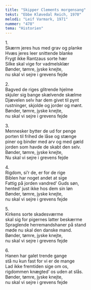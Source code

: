 ```yaml
---
title: "Skipper Clements morgensang"
tekst: "Ebbe Kløvedal Reich, 1970"
melodi: "Leif Varmark, 1971"
nummer: "478"
tema: "Historien"
---
```

1\.\
Skærm jeres hus med grav og planke<br>
Hvæs jeres leer snittende blanke<br>
Frygt ikke Rantzaus sorte hær<br>
Silke skal vige for vadmelsklær<br>
Bønder, tømre, jyske knejte,<br>
nu skal vi sejre i grevens fejde<br>

2\.\
Bagved de riges glitrende hjelme<br>
skjuler sig bange skælvende skælme<br>
Djævelen selv har dem givet til pynt<br>
rustninger, skjolde og jorder og mønt.<br>
Bønder, tømre, jyske knejte,<br>
nu skal vi sejre i grevens fejde<br>

3\.\
Mennesker bytter de ud for penge<br>
porten til frihed de låse og stænge<br>
piner og binder med arv og med gæld<br>
jorden som havde de skabt den selv.<br>
Bønder, tømre, jyske knejte,<br>
Nu skal vi sejre i grevens fejde<br>

4\.\
Rigdom, si’r de, er for de rige<br>
Biblen har noget andet at sige<br>
Fattig på jorden vandred’ Guds søn,<br>
hented’ just ikke hos dem sin løn<br>
Bønder, tømre, jyske knejte,<br>
nu skal vi sejre i grevens fejde<br>

5\.\
Kirkens sorte skadesværme<br>
skal sig for pigernes latter beskærme<br>
Spraglende herremandshaner på stand<br>
møde nu skal den danske mand.<br>
Bønder, tømre, jyske knejte,<br>
nu skal vi sejre i grevens fejde<br>

6\.\
Hanen har galet trende gange<br>
stå nu kun fast for vi er de mange<br>
Lad ikke fremtiden sige om os,<br>
rigdommen knægted’ os uden at slås.<br>
Bønder, tømre, jyske knejte,<br>
nu skal vi sejre i grevens fejde<br>
